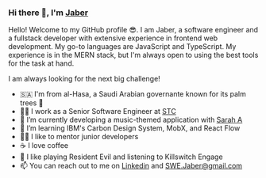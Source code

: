 ### Hi there 👋, I'm [Jaber](https://github.com/SWEJaber)

Hello! Welcome to my GitHub profile 😎. I am Jaber, a software engineer and a fullstack developer with extensive experience in frontend web development. My go-to languages are JavaScript and TypeScript. My experience is in the MERN stack, but I'm always open to using the best tools for the task at hand. 

I am always looking for the next big challenge!

- 🇸🇦 I'm from al-Hasa, a Saudi Arabian governante known for its palm trees 🌴
- 👨‍💻 I work as a Senior Software Engineer at [STC](https://www.stc.com.sa/)
- 🎸 I’m currently developing a music-themed application with [Sarah A](https://github.com/SamPaddock)
- 🌱 I’m learning IBM's Carbon Design System, MobX, and React Flow
- 👨‍🏫 I like to mentor junior developers
- ☕ I love coffee 
- 🎲 I like playing Resident Evil and listening to Killswitch Engage
- 📫 You can reach out to me on [Linkedin](https://www.linkedin.com/in/swejaber) and SWE.Jaber@gmail.com
